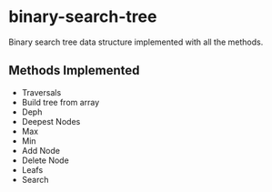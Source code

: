 # binary-search-tree
Binary search tree data structure implemented with all the methods.

## Methods Implemented

- Traversals
- Build tree from array
- Deph
- Deepest Nodes
- Max
- Min
- Add Node
- Delete Node
- Leafs
- Search
